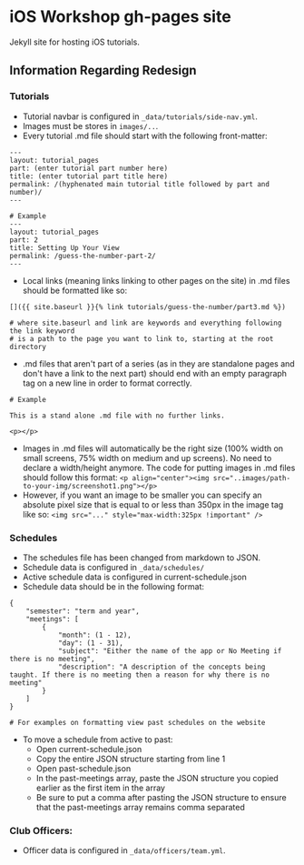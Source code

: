 # iOS Workshop gh-pages site

Jekyll site for hosting iOS tutorials.

## Information Regarding Redesign

### Tutorials
* Tutorial navbar is configured in `_data/tutorials/side-nav.yml`.
* Images must be stores in `images/..`.
* Every tutorial .md file should start with the following front-matter:
```
---
layout: tutorial_pages
part: (enter tutorial part number here)
title: (enter tutorial part title here)
permalink: /(hyphenated main tutorial title followed by part and number)/
---

# Example
---
layout: tutorial_pages
part: 2
title: Setting Up Your View
permalink: /guess-the-number-part-2/
---
```

* Local links (meaning links linking to other pages on the site) in .md files should be formatted like so:
```
[]({{ site.baseurl }}{% link tutorials/guess-the-number/part3.md %})

# where site.baseurl and link are keywords and everything following the link keyword
# is a path to the page you want to link to, starting at the root directory
```

* .md files that aren't part of a series (as in they are standalone pages and don't have a link to the next part) should end with an empty paragraph tag on a new line in order to format correctly.
```
# Example

This is a stand alone .md file with no further links.

<p></p>
```

* Images in .md files will automatically be the right size (100% width on small screens, 75% width on medium and up screens). No need to declare a width/height anymore. The code for putting images in .md files should follow this format: `<p align="center"><img src="..images/path-to-your-img/screenshot1.png"></p>`
* However, if you want an image to be smaller you can specify an absolute pixel size that is equal to or less than 350px in the image tag like so: `<img src="..." style="max-width:325px !important" />`

### Schedules
* The schedules file has been changed from markdown to JSON.
* Schedule data is configured in `_data/schedules/`
* Active schedule data is configured in current-schedule.json
* Schedule data should be in the following format:
```
{
    "semester": "term and year",
    "meetings": [
        {
            "month": (1 - 12),
            "day": (1 - 31),
            "subject": "Either the name of the app or No Meeting if there is no meeting",
            "description": "A description of the concepts being taught. If there is no meeting then a reason for why there is no meeting"
        }
    ]
}

# For examples on formatting view past schedules on the website
```

* To move a schedule from active to past:
    * Open current-schedule.json
    * Copy the entire JSON structure starting from line 1
    * Open past-schedule.json
    * In the past-meetings array, paste the JSON structure you copied earlier as the first item in the array
    * Be sure to put a comma after pasting the JSON structure to ensure that the past-meetings array remains comma separated

### Club Officers:
* Officer data is configured in `_data/officers/team.yml`.
